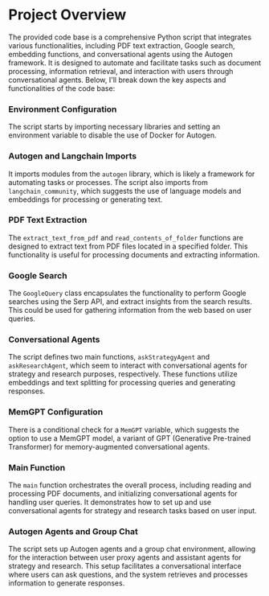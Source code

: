 # Project Overview

The provided code base is a comprehensive Python script that integrates various functionalities, including PDF text extraction, Google search, embedding functions, and conversational agents using the Autogen framework. It is designed to automate and facilitate tasks such as document processing, information retrieval, and interaction with users through conversational agents. Below, I'll break down the key aspects and functionalities of the code base:

### Environment Configuration
The script starts by importing necessary libraries and setting an environment variable to disable the use of Docker for Autogen.

### Autogen and Langchain Imports
It imports modules from the `autogen` library, which is likely a framework for automating tasks or processes. The script also imports from `langchain_community`, which suggests the use of language models and embeddings for processing or generating text.

### PDF Text Extraction
The `extract_text_from_pdf` and `read_contents_of_folder` functions are designed to extract text from PDF files located in a specified folder. This functionality is useful for processing documents and extracting information.

### Google Search
The `GoogleQuery` class encapsulates the functionality to perform Google searches using the Serp API, and extract insights from the search results. This could be used for gathering information from the web based on user queries.

### Conversational Agents
The script defines two main functions, `askStrategyAgent` and `askResearchAgent`, which seem to interact with conversational agents for strategy and research purposes, respectively. These functions utilize embeddings and text splitting for processing queries and generating responses.

### MemGPT Configuration
There is a conditional check for a `MemGPT` variable, which suggests the option to use a MemGPT model, a variant of GPT (Generative Pre-trained Transformer) for memory-augmented conversational agents.

### Main Function
The `main` function orchestrates the overall process, including reading and processing PDF documents, and initializing conversational agents for handling user queries. It demonstrates how to set up and use conversational agents for strategy and research tasks based on user input.

### Autogen Agents and Group Chat
The script sets up Autogen agents and a group chat environment, allowing for the interaction between user proxy agents and assistant agents for strategy and research. This setup facilitates a conversational interface where users can ask questions, and the system retrieves and processes information to generate responses.


